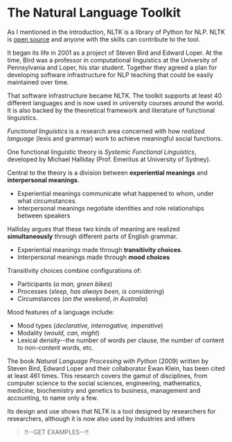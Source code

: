 # The Natural Language Toolkit

As I mentioned in the introduction, NLTK is a library of Python for NLP. NLTK is [open source](https://en.wikipedia.org/wiki/Open-source_software) and anyone with the skills can contribute to the tool. 

It began its life in 2001 as a project of Steven Bird and Edward Loper. At the time, Bird was a professor in computational linguistics at the University of Pennsylvania and Loper, his star student. Together they agreed a plan for developing software infrastructure for NLP teaching that could be easily maintained over time. 

That software infrastructure became NLTK. The toolkit supports at least 40 different languages and is now used in university courses around the world.  It is also backed by the theoretical framework and literature of functional linguistics.

*Functional linguistics* is a research area concerned with how *realized language* (lexis and grammar) work to achieve meaningful social functions.

One functional linguistic theory is *Systemic Functional Linguistics*, developed by Michael Halliday (Prof. Emeritus at University of Sydney).

Central to the theory is a division between **experiential meanings** and **interpersonal meanings**.

* Experiential meanings communicate what happened to whom, under what circumstances.
* Interpersonal meanings negotiate identities and role relationships between speakers 

Halliday argues that these two kinds of meaning are realized **simultaneously** through different parts of English grammar.

* Experiential meanings made through **transitivity choices**.
* Interpersonal meanings made through **mood choices**

Transitivity choices combine configurations of:

* Participants (*a man, green bikes*)
* Processes (*sleep, has always been, is considering*)
* Circumstances (*on the weekend*, *in Australia*)

Mood features of a language include:

* Mood types (*declarative, interrogative, imperative*)
* Modality (*would, can, might*)
* Lexical density--the number of words per clause, the number of content to non-content words, etc.

The book *Natural Language Processing with Python* (2009) written by Steven Bird, Edward Loper and their collaborator Ewan Klein, has been cited at least 461 times. This research covers the gamut of disciplines, from computer science to the social sciences, engineering, mathematics, medicine, biochemistry and genetics to business, management and accounting, to name only a few. 

Its design and use shows that NLTK is a tool designed by researchers for researchers, although it is now also used by industries and others 

> !!--GET EXAMPLES--!! 




